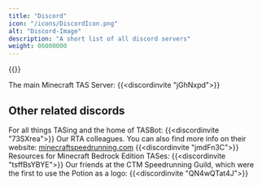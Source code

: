 ```yaml
---
title: "Discord"
icon: "/icons/DiscordIcon.png"
alt: "Discord-Image"
description: "A short list of all discord servers"
weight: 06000000
---
```

{{<load-discordinvite>}}

The main Minecraft TAS Server:
{{<discordinvite "jGhNxpd">}}

## Other related discords

For all things TASing and the home of TASBot:
{{<discordinvite "73SXrea">}}
Our RTA colleagues. You can also find more info on their website: [minecraftspeedrunning.com](https://minecraftspeedrunning.com)
{{<discordinvite "jmdFn3C">}}
Resources for Minecraft Bedrock Edition TASes:
{{<discordinvite "tsffBsYBYE">}}
Our friends at the CTM Speedrunning Guild, which were the first to use the Potion as a logo:
{{<discordinvite "QN4wQTat4J">}}
